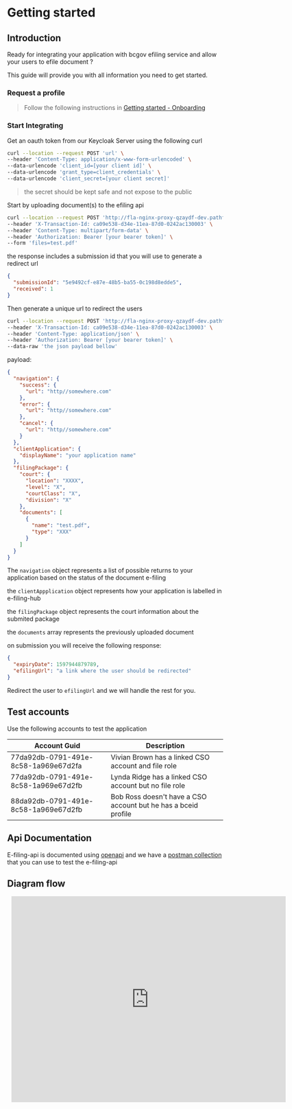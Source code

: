 # Getting started

## Introduction

Ready for integrating your application with bcgov efiling service and allow your users to efile document ?

This guide will provide you with all information you need to get started.

### Request a profile

> Follow the following instructions in [Getting started - Onboarding](onboarding.md)

### Start Integrating

Get an oauth token from our Keycloak Server using the following curl

```bash
curl --location --request POST 'url' \
--header 'Content-Type: application/x-www-form-urlencoded' \
--data-urlencode 'client_id=[your client id]' \
--data-urlencode 'grant_type=client_credentials' \
--data-urlencode 'client_secret=[your client secret]'
```

> the secret should be kept safe and not expose to the public

Start by uploading document(s) to the efiling api

```bash
curl --location --request POST 'http://fla-nginx-proxy-qzaydf-dev.pathfinder.gov.bc.ca/api/submission/documents' \
--header 'X-Transaction-Id: ca09e538-d34e-11ea-87d0-0242ac130003' \
--header 'Content-Type: multipart/form-data' \
--header 'Authorization: Bearer [your bearer token]' \
--form 'files=test.pdf'
```

the response includes a submission id that you will use to generate a redirect url

```json
{
  "submissionId": "5e9492cf-e87e-48b5-ba55-0c198d8edde5",
  "received": 1
}
```

Then generate a unique url to redirect the users

```bash
curl --location --request POST 'http://fla-nginx-proxy-qzaydf-dev.pathfinder.gov.bc.ca/api/submission/5e9492cf-e87e-48b5-ba55-0c198d8edde5/generateUrl' \
--header 'X-Transaction-Id: ca09e538-d34e-11ea-87d0-0242ac130003' \
--header 'Content-Type: application/json' \
--header 'Authorization: Bearer [your bearer token]' \
--data-raw 'the json payload bellow'
```

payload:

```json
{
  "navigation": {
    "success": {
      "url": "http//somewhere.com"
    },
    "error": {
      "url": "http//somewhere.com"
    },
    "cancel": {
      "url": "http//somewhere.com"
    }
  },
  "clientApplication": {
    "displayName": "your application name"
  },
  "filingPackage": {
    "court": {
      "location": "XXXX",
      "level": "X",
      "courtClass": "X",
      "division": "X"
    },
    "documents": [
      {
        "name": "test.pdf",
        "type": "XXX"
      }
    ]
  }
}
```

The `navigation` object represents a list of possible returns to your application based on the status of the document e-filing

the `clientAppplication` object represents how your application is labelled in e-filing-hub

the `filingPackage` object represents the court information about the submited package

the `documents` array represents the previously uploaded document

on submission you will receive the following response:

```json
{
  "expiryDate": 1597944879789,
  "efilingUrl": "a link where the user should be redirected"
}
```

Redirect the user to `efilingUrl` and we will handle the rest for you.

## Test accounts

Use the following accounts to test the application

| Account Guid                         | Description                                                    |
| ------------------------------------ | -------------------------------------------------------------- |
| 77da92db-0791-491e-8c58-1a969e67d2fa | Vivian Brown has a linked CSO account and file role            |
| 77da92db-0791-491e-8c58-1a969e67d2fb | Lynda Ridge has a linked CSO account but no file role          |
| 88da92db-0791-491e-8c58-1a969e67d2fb | Bob Ross doesn't have a CSO account but he has a bceid profile |

## Api Documentation

E-filing-api is documented using [openapi](http://editor.swagger.io/?url=https://raw.githubusercontent.com/bcgov/jag-file-submission/master/src/backend/efiling-api/jag-efiling-api.yaml) and we have a [postman collection](https://raw.githubusercontent.com/bcgov/jag-file-submission/master/src/backend/jag-efiling-api/src/test/jag-efiling-api.postman_collection.json) that you can use to test the e-filing-api

## Diagram flow

<div style="width: 640px; height: 480px; margin: 10px; position: relative;"><iframe allowfullscreen frameborder="0" style="width:640px; height:480px" src="https://app.lucidchart.com/documents/embeddedchart/fb8a218a-99b6-4285-a653-93a6271f6de8" id="wLo6x541WcTP"></iframe></div>
